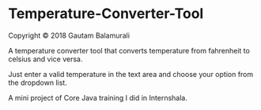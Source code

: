 # Temperature-Converter-Tool

Copyright © 2018 Gautam Balamurali

A temperature converter tool that converts temperature from fahrenheit to celsius and vice versa.

Just enter a valid temperature in the text area and choose your option from the dropdown list.

A mini project of Core Java training I did in Internshala.

